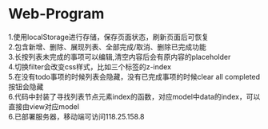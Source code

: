 # Web-Program
1.使用localStorage进行存储，保存页面状态，刷新页面后可恢复<br/>
2.包含新增、删除、展现列表、全部完成/取消、删除已完成功能<br/>
3.长按列表未完成的事项可以编辑,清空内容后会有原内容的placeholder<br/>
4.切换filter会改变css样式，比如三个标签的z-index</br>
5.在没有todo事项的时候列表会隐藏，没有已完成事项的时候clear all completed按钮会隐藏</br>
6.代码中封装了寻找列表节点元素index的函数，对应model中data的index，可以直接由view对应model</br>
6.已部署服务器，移动端可访问118.25.158.8<br/>

